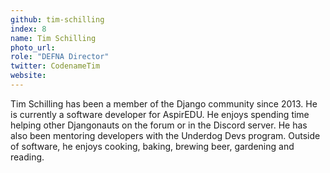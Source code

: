 ```yaml
---
github: tim-schilling
index: 8
name: Tim Schilling
photo_url:
role: "DEFNA Director"
twitter: CodenameTim
website:
---
```


Tim Schilling has been a member of the Django community since 2013. He is currently a software developer for AspirEDU. He enjoys spending time helping other Djangonauts on the forum or in the Discord server. He has also been mentoring developers with the Underdog Devs program. Outside of software, he enjoys cooking, baking, brewing beer, gardening and reading.
